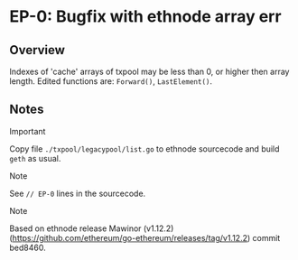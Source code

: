 # EP-0: Bugfix with ethnode array err

## Overview
Indexes of 'cache' arrays of txpool may be less than 0, or higher then array length.
Edited functions are: ```Forward()```, ```LastElement()```.

## Notes
> [!IMPORTANT]
> Copy file ```./txpool/legacypool/list.go``` to ethnode sourcecode and build ```geth``` as usual.

> [!NOTE]
> See ```// EP-0``` lines in the sourcecode.

> [!NOTE]
> Based on ethnode release Mawinor (v1.12.2) (https://github.com/ethereum/go-ethereum/releases/tag/v1.12.2) commit bed8460.
